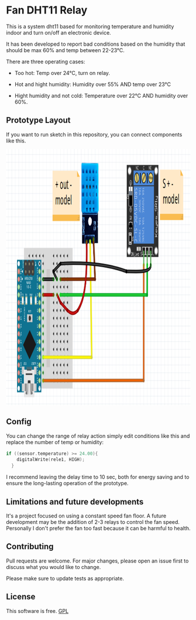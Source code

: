 # Fan DHT11 Relay
This is a system dht11 based for monitoring temperature and humidity indoor and turn on/off an electronic device. 

It has been developed to report bad conditions based on the humidity that should be max 60% and temp between 22-23°C.

There are three operating cases:

* Too hot: Temp over 24°C, turn on relay.

* Hot and hight humidity: Humidity over 55% AND temp over 23°C

* Hight humidity and not cold: Temperature over 22°C AND humidity over 60%. 

## Prototype Layout
If you want to run sketch in this repository, you can connect components like this.

<p align="center">
  <img src="https://github.com/GiuseppeLG/Fan-DHT11-Relay/blob/master/prototype_layout.PNG" height="700" title="hover text">
</p>

## Config
You can change the range of relay action simply edit conditions like this and replace the number of temp or humidity:
```c++
if ((sensor.temperature) >= 24.00){
    digitalWrite(rele1, HIGH);
  }
```
I recommend leaving the delay time to 10 sec, both for energy saving and to ensure the long-lasting operation of the prototype.

## Limitations and future developments

It's a project focused on using a constant speed fan floor. A future development may be the addition of 2-3 relays to control the fan speed. Personally I don't prefer the fan too fast because it can be harmful to health.

## Contributing
Pull requests are welcome. For major changes, please open an issue first to discuss what you would like to change.

Please make sure to update tests as appropriate.

## License
This software is free.
[GPL](http://www.gnu.org/licenses/gpl.html)
